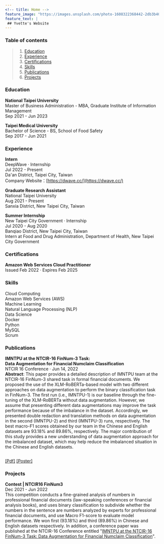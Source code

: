 ```yaml
---
<!-- title: Home -->
feature_image: "https://images.unsplash.com/photo-1608322368442-2db3b4090724?ixlib=rb-1.2.1&ixid=MnwxMjA3fDB8MHxwaG90by1wYWdlfHx8fGVufDB8fHx8&auto=format&fit=crop&w=1040&q=80"
feature_text: |
 ## Yvette's Website
---
```

<!-- https://picsum.photos/1300/400?image=989 -->

### Table of contents
>   1. [Education](#education)
>   2. [Experience](#experience)
>   3. [Certifications](#certifications)
>   4. [Skills](#skills)
>   5. [Publications](#publications)
>   6. [Projects](#projects)

<!-- [Education](#education) || [Experience](#experience) || [Certifications](#certifications) || [Skills](#skills) || [Publications](#publications) || [Projects](#projects) -->

### Education <a name="education"></a>    
**National Taipei University**   
Master of Business Administration - MBA, Graduate Institute of Information Management   
Sep 2021 - Jun 2023

**Taipei Medical University**   
Bachelor of Science - BS, School of Food Safety   
Sep 2017 - Jun 2021

### Experience <a name="experience"></a>   
**Intern**   
DeepWave · Internship   
Jul 2022 - Present   
Da'an District, Taipei City, Taiwan   
Company Website：[https://dwave.cc/](https://dwave.cc/) 

**Graduate Research Assistant**   
National Taipei University   
Aug 2021 - Present   
Sanxia District, New Taipei City, Taiwan    

**Summer Internship**   
New Taipei City Government · Internship   
Jul 2020 - Aug 2020   
Banqiao District, New Taipei City, Taiwan   
Intern at Food and Drug Administration, Department of Health, New Taipei City Government   

### Certifications <a name="certifications"></a>   
**Amazon Web Services Cloud Practitioner**   
Issued Feb 2022 · Expires Feb 2025   

### Skills <a name="skills"></a>   
Cloud Computing  
Amazon Web Services (AWS)    
Machine Learning    
Natural Language Processing (NLP)   
Data Science   
Docker    
Python    
MySQL    
Scrum

### Publications <a name="publications"></a>   
**IMNTPU at the NTCIR-16 FinNum-3 Task: <a name="FinNum3"></a>   
Data Augmentation for Financial Numclaim Classification**   
NTCIR 16 Conference · Jun 14, 2022   
**Abstract**: This paper provides a detailed description of IMNTPU team at the NTCIR-16 FinNum-3 shared task in formal financial documents. We proposed the use of the XLM-RoBERTa-based model with two different approaches on data augmentation to perform the binary classification task in FinNum-3. The first run (i.e., IMNTPU-1) is our baseline through the fine-tuning of the XLM-RoBERTa without data augmentation. However, we assume that presenting different data augmentations may improve the task performance because of the imbalance in the dataset. Accordingly, we presented double redaction and translation methods on data augmentation in the second (IMNTPU-2) and third (IMNTPU-3) runs, respectively. The best macro-F1 scores obtained by our team in the Chinese and English datasets are 93.18% and 89.86%, respectively. The major contribution of this study provides a new understanding of data augmentation approach for the imbalanced dataset, which may help reduce the imbalanced situation in the Chinese and English datasets.   
<img src="https://user-images.githubusercontent.com/82231499/173595390-937d8a24-0c1a-4865-a78b-171547e8ea7f.png" width="15" height="15">
<!-- [[Pdf]](https://research.nii.ac.jp/ntcir/workshop/OnlineProceedings16/pdf/ntcir/08-NTCIR16-FINNUM-TengY.pdf)[[Poster]]() -->
<a href="https://research.nii.ac.jp/ntcir/workshop/OnlineProceedings16/pdf/ntcir/08-NTCIR16-FINNUM-TengY.pdf" target="_blank">[Pdf]</a>
<a href="" target="_blank">[Poster]</a>   

### Projects <a name="projects"></a>   
**Contest | NTCIR16 FinNum3**   
Dec 2021 - Jun 2022   
This competition conducts a fine-grained analysis of numbers in professional financial documents (law-speaking conferences or financial analysis books), and uses binary classification to subdivide whether the numbers in the sentence are numbers analyzed by experts for professional financial documents, and use Macro F1-score to evaluate model performance. We won first (93.18%) and third (89.86%) in Chinese and English datasets respectively. In addition, a conference paper was published at the NTCIR-16 Conference entitled "[IMNTPU at the NTCIR-16 FinNum-3 Task: Data Augmentation for Financial Numclaim Classification](#FinNum3)".
